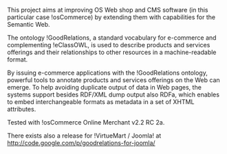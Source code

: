 This project aims at improving OS Web shop and CMS software (in this particular case !osCommerce) by extending them with capabilities for the Semantic Web. 

The ontology !GoodRelations, a standard vocabulary for e-commerce and complementing !eClassOWL, is used to describe products and services offerings and their relationships to other resources in a machine-readable format.

By issuing e-commerce applications with the !GoodRelations ontology, powerful tools to annotate products and services offerings on the Web can emerge. To help avoiding duplicate output of data in Web pages, the systems support besides RDF/XML dump output also RDFa, which enables to embed interchangeable formats as metadata in a set of XHTML attributes.

Tested with !osCommerce Online Merchant v2.2 RC 2a.

There exists also a release for !VirtueMart / Joomla! at http://code.google.com/p/goodrelations-for-joomla/
